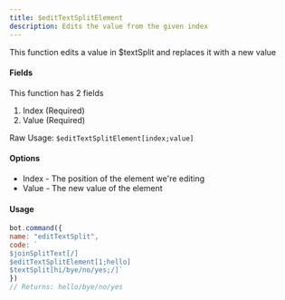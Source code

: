 ```yaml
---
title: $editTextSplitElement
description: Edits the value from the given index
---
```


This function edits a value in $textSplit and replaces it with a new value

#### Fields

This function has 2 fields

1. Index \(Required\)
2. Value \(Required\)

Raw Usage: `$editTextSplitElement[index;value]`

#### Options

* Index - The position of the element we're editing
* Value - The new value of the element

#### Usage

```javascript
bot.command({
name: "editTextSplit",
code: `
$joinSplitText[/]
$editTextSplitElement[1;hello]
$textSplit[hi/bye/no/yes;/]`
})
// Returns: hello/bye/no/yes
```

